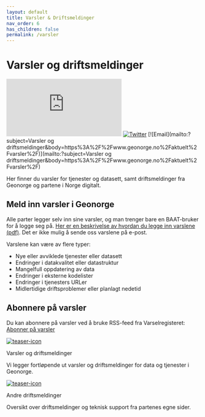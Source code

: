 ```yaml
---
layout: default
title: Varsler & Driftsmeldinger
nav_order: 6
has_children: false
permalink: /varsler
---
```




# Varsler og driftsmeldinger 

[![Facebook](https://www.facebook.com/sharer.php?u=https%3A%2F%2Fwww.geonorge.no%2Faktuelt%2Fvarsler%2F)](https://www.facebook.com/sharer.php?u=https%3A%2F%2Fwww.geonorge.no%2Faktuelt%2Fvarsler%2F) [![Twitter](https://twitter.com/intent/tweet?url=https%3A%2F%2Fwww.geonorge.no%2Faktuelt%2Fvarsler%2F)](https://twitter.com/intent/tweet?url=https%3A%2F%2Fwww.geonorge.no%2Faktuelt%2Fvarsler%2F) [![Email](mailto:?subject=Varsler og driftsmeldinger&body=https%3A%2F%2Fwww.geonorge.no%2Faktuelt%2Fvarsler%2F)](mailto:?subject=Varsler og driftsmeldinger&body=https%3A%2F%2Fwww.geonorge.no%2Faktuelt%2Fvarsler%2F)

Her finner du varsler for tjenester og datasett, samt driftsmeldinger fra Geonorge og partene i Norge digitalt.

## Meld inn varsler i Geonorge

Alle parter legger selv inn sine varsler, og man trenger bare en BAAT-bruker for å logge seg på. [Her er en beskrivelse av hvordan du legge inn varslene (pdf)](https://www.geonorge.no/globalassets/geonorge2/diverse-filer-norge-digitalt/hvordan-legge-inn-tjenestevarsler.pdf). Det er ikke mulig å sende oss varslene på e-post.

Varslene kan være av flere typer:

* Nye eller avviklede tjenester eller datasett
* Endringer i datakvalitet eller datastruktur
* Mangelfull oppdatering av data
* Endringer i eksterne kodelister
* Endringer i tjenesters URLer
* Midlertidige driftsproblemer eller planlagt nedetid

## Abonnere på varsler

Du kan abonnere på varsler ved å bruke RSS-feed fra Varselregisteret: [Abonner på varsler](https://register.geonorge.no/api/register/varsler.rss?)

[![teaser-icon](https://www.geonorge.no/globalassets/geonorge2/ikoner/tjenestevarsel_ikon_ffffff-01.png)](https://register.geonorge.no/register/varsler)

Varsler og driftsmeldinger 

Vi legger fortløpende ut varsler og driftsmeldinger for data og tjenester i Geonorge. 

[![teaser-icon](https://www.geonorge.no/globalassets/geonorge2/ikoner/driftsmelding_ikon_ffffff-01.png)](https://www.geonorge.no/aktuelt/varsler/Driftsmeldinger-og-teknisk-support/)

Andre driftsmeldinger

Oversikt over driftsmeldinger og teknisk support fra partenes egne sider.